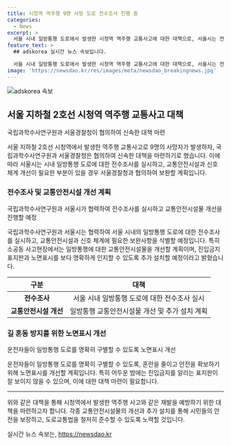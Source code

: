```yaml
---
title: 시청역 역주행 9명 사망 도로 전수조사 진행 중
categories:
  - News
excerpt: >
  서울 시내 일방통행 도로에서 발생한 시청역 역주행 교통사고에 대한 대책으로, 서울시는 전수조사를 실시하고 교통안전시설과 신호 체계를 개선할 예정입니다. 이에 따라 진입금지를 명확히 인지할 수 있도록 표지판을 추가 설치할 계획이며, 특히 어두운 밤에도 안전을 고려하여 조치할 예정입니다. 9명의 사망자를 낸 이번 사고를 계기로 적극적인 대응이 이뤄지고 있습니다.
feature_text: >
  ## adskorea 실시간 뉴스 속보입니다.

  서울 시내 일방통행 도로에서 발생한 시청역 역주행 교통사고에 대한 대책으로, 서울시는 전수조사를 실시하고 교통안전시설과 신호 체계를 개선할 예정입니다. 이에 따라 진입금지를 명확히 인지할 수 있도록 표지판을 추가 설치할 계획이며, 특히 어두운 밤에도 안전을 고려하여 조치할 예정입니다. 9명의 사망자를 낸 이번 사고를 계기로 적극적인 대응이 이뤄지고 있습니다.
image: 'https://newsdao.kr/res/images/meta/newsdao_breakingnews.jpg'
---
```


<p><img src="https://newsdao.kr/res/images/meta/newsdao_breakingnews.jpg" alt="adskorea 속보" /></p>

<h2 data-ke-size="size26">서울 지하철 2호선 시청역 역주행 교통사고 대책</h2>

<p>국립과학수사연구원과 서울경찰청이 협의하여 신속한 대책 마련</p>

<p data-ke-size="size16">서울 지하철 2호선 시청역에서 발생한 역주행 교통사고로 9명의 사망자가 발생하자, 국립과학수사연구원과 서울경찰청은 협의하여 신속한 대책을 마련하기로 했습니다. 이에 따라 서울시는 시내 일방통행 도로에 대한 전수조사를 실시하고, 교통안전시설과 신호 체계 개선이 필요한 부분이 있을 경우 서울경찰청과 협의하여 보완할 계획입니다.</p>

<h3 data-ke-size="size24">전수조사 및 교통안전시설 개선 계획</h3>

<p>국립과학수사연구원과 서울시가 협력하여 전수조사를 실시하고 교통안전시설물 개선을 진행할 예정</p>

<p data-ke-size="size16">국립과학수사연구원과 서울시는 협력하여 서울 시내의 일방통행 도로에 대한 전수조사를 실시하고, 교통안전시설과 신호 체계에 필요한 보완사항을 식별할 예정입니다. 특히 소공동 사고현장에서는 일방통행에 대한 교통안전시설물을 개선할 계획이며, 진입금지 표지판과 노면표시를 보다 명확하게 인지할 수 있도록 추가 설치할 예정이라고 밝혔습니다.</p>

<table>
    <thead>
        <tr>
            <th style="text-align: center;">구분</th>
            <th style="text-align: center;">대책</th>
        </tr>
    </thead>
    <tbody>
        <tr>
            <td style="text-align: center; height: 17px;"><b>전수조사</b></td>
            <td style="text-align: center;">서울 시내 일방통행 도로에 대한 전수조사 실시</td>
        </tr>
        <tr>
            <td style="text-align: center; height: 17px;"><b>교통안전시설 개선</b></td>
            <td style="text-align: center;">일방통행 교통안전시설물 개선 및 추가 설치 계획</td>
        </tr>
    </tbody>
</table>

<h3 data-ke-size="size24">길 혼동 방지를 위한 노면표시 개선</h3>

<p>운전자들이 일방통행 도로를 명확히 구별할 수 있도록 노면표시 개선</p>

<p data-ke-size="size16">운전자들이 일방통행 도로를 명확히 구별할 수 있도록, 혼란을 줄이고 안전을 확보하기 위해 노면표시를 개선할 계획입니다. 특히 어두운 밤에는 진입금지를 알리는 표지판이 잘 보이지 않을 수 있으며, 이에 대한 대책 마련이 필요합니다.</p>

<hr>

<p>위와 같은 대책을 통해 시청역에서 발생한 역주행 사고와 같은 재발을 예방하기 위한 대책을 마련하고자 합니다. 각종 교통안전시설물의 개선과 추가 설치를 통해 시민들의 안전을 보장하고, 도로교통법을 철저히 준수할 수 있도록 노력할 것입니다.</p>
실시간 뉴스 속보는, <a href="https://newsdao.kr" rel="dofollow">https://newsdao.kr</a>


